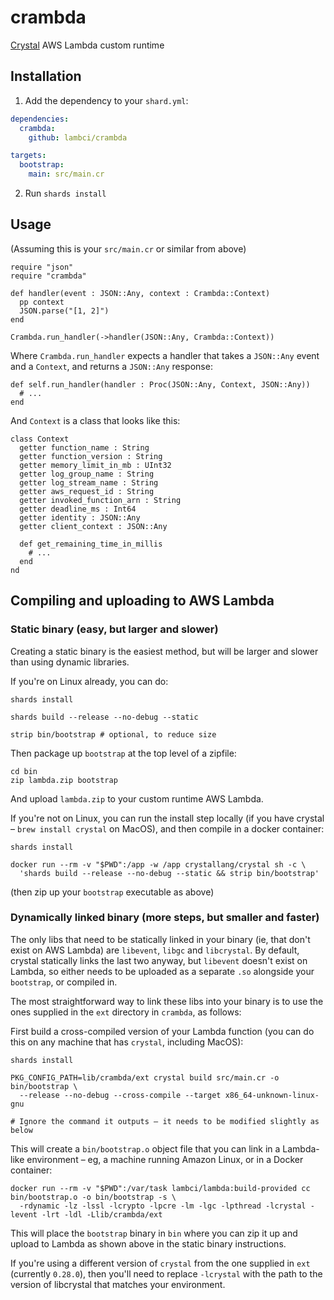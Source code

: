 # crambda

[Crystal](https://crystal-lang.org/) AWS Lambda custom runtime

## Installation

1. Add the dependency to your `shard.yml`:
```yaml
dependencies:
  crambda:
    github: lambci/crambda

targets:
  bootstrap:
    main: src/main.cr
```
2. Run `shards install`

## Usage

(Assuming this is your `src/main.cr` or similar from above)

```crystal
require "json"
require "crambda"

def handler(event : JSON::Any, context : Crambda::Context)
  pp context
  JSON.parse("[1, 2]")
end

Crambda.run_handler(->handler(JSON::Any, Crambda::Context))
```

Where `Crambda.run_handler` expects a handler that takes a `JSON::Any` event
and a `Context`, and returns a `JSON::Any` response:

```crystal
def self.run_handler(handler : Proc(JSON::Any, Context, JSON::Any))
  # ...
end
```

And `Context` is a class that looks like this:

```crystal
class Context
  getter function_name : String
  getter function_version : String
  getter memory_limit_in_mb : UInt32
  getter log_group_name : String
  getter log_stream_name : String
  getter aws_request_id : String
  getter invoked_function_arn : String
  getter deadline_ms : Int64
  getter identity : JSON::Any
  getter client_context : JSON::Any

  def get_remaining_time_in_millis
    # ...
  end
nd
```

## Compiling and uploading to AWS Lambda

### Static binary (easy, but larger and slower)

Creating a static binary is the easiest method, but will be larger and slower than using dynamic libraries.

If you're on Linux already, you can do:

```console
shards install

shards build --release --no-debug --static

strip bin/bootstrap # optional, to reduce size
```

Then package up `bootstrap` at the top level of a zipfile:

```console
cd bin
zip lambda.zip bootstrap
```

And upload `lambda.zip` to your custom runtime AWS Lambda.

If you're not on Linux, you can run the install step locally (if you have crystal – `brew install crystal` on MacOS),
and then compile in a docker container:

```console
shards install

docker run --rm -v "$PWD":/app -w /app crystallang/crystal sh -c \
  'shards build --release --no-debug --static && strip bin/bootstrap'
```

(then zip up your `bootstrap` executable as above)

### Dynamically linked binary (more steps, but smaller and faster)

The only libs that need to be statically linked in your binary (ie, that don't
exist on AWS Lambda) are `libevent`, `libgc` and `libcrystal`. By default, crystal
statically links the last two anyway, but `libevent` doesn't exist on Lambda, so
either needs to be uploaded as a separate `.so` alongside your `bootstrap`, or
compiled in.

The most straightforward way to link these libs into your binary is to use the
ones supplied in the `ext` directory in `crambda`, as follows:

First build a cross-compiled version of your Lambda function (you can do this
on any machine that has `crystal`, including MacOS):

```console
shards install

PKG_CONFIG_PATH=lib/crambda/ext crystal build src/main.cr -o bin/bootstrap \
  --release --no-debug --cross-compile --target x86_64-unknown-linux-gnu

# Ignore the command it outputs – it needs to be modified slightly as below
```

This will create a `bin/bootstrap.o` object file that you can link in a
Lambda-like environment – eg, a machine running Amazon Linux, or in a Docker container:

```console
docker run --rm -v "$PWD":/var/task lambci/lambda:build-provided cc bin/bootstrap.o -o bin/bootstrap -s \
  -rdynamic -lz -lssl -lcrypto -lpcre -lm -lgc -lpthread -lcrystal -levent -lrt -ldl -Llib/crambda/ext
```

This will place the `bootstrap` binary in `bin` where you can zip it up and
upload to Lambda as shown above in the static binary instructions.

If you're using a different version of `crystal` from the one supplied in `ext` (currently `0.28.0`),
then you'll need to replace `-lcrystal` with the path to the version of
libcrystal that matches your environment.
